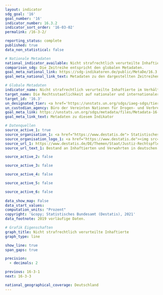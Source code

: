 ```yaml
---
layout: indicator    
sdg_goal: '16'    
goal_number: '16'    
indicator_number: 16.3.2    
indicator_sort_order: '16-03-02'    
permalink: /16-3-2/    

reporting_status: complete    
published: true    
data_non_statistical: false    

# Nationale Metadaten    
national_indicator_available: Nicht strafrechtlich verurteilte Inhaftierte    
comparison_sdg: Die Zeitreihe entspricht den globalen Metadaten.    
goal_meta_national_link: https://sdg-indikatoren.de/public/MetaDe/16.3.2.pdf    
goal_meta_national_link_text: Metadaten zu den dargestellten Zeitreihen    

# Globale Metadaten    
indicator_name: Nicht strafrechtlich verurteilte Inhaftierte im Verhältnis zur gesamten Gefängnisbevölkerung    
target_name: Die Rechtsstaatlichkeit auf nationaler und internationaler Ebene fördern und den gleichberechtigten Zugang aller zur Justiz gewährleisten    
target_id: '16.3'    
un_designated_tier: <a href='https://unstats.un.org/sdgs/iaeg-sdgs/tier-classification/' title='Klicken Sie hier um weitere Informationen zur UN-Tier-Klassifikation zu erhalten.'  target='_blank'>Tier I</a>    
un_custodian_agency: Büro der Vereinten Nationen für Drogen- und Verbrechensbekämpfung (UNODC)    
goal_meta_link: https://unstats.un.org/sdgs/metadata/files/Metadata-16-03-02.pdf    
goal_meta_link_text: Metadaten zu diesem Indikator        

# Datenquellen
source_active_1: true
source_organisation_1: <a href="https://www.destatis.de"> Statistisches Bundesamt (Destatis) </a>
source_organisation_logo_1: <a href="https://www.destatis.de"><img src="https://g205sdgs.github.io/sdg-indicators/public/OrgImgDe/destatis.png" alt="Logo destatis" style="height:60px; width:148px"/></a>
source_url_1: https://www.destatis.de/DE/Themen/Staat/Justiz-Rechtspflege/_inhalt.html
source_url_text_1: Bestand an Inhaftierten und Verwahrten in deutschen Gefängnissen

source_active_2: false

source_active_3: false

source_active_4: false

source_active_5: false

source_active_6: false
    
data_show_map: False    
data_start_values:     
computation_units: "Prozent"    
copyright: '&copy; Statistisches Bundesamt (Destatis), 2021'    
data_footnote: 2019 vorläufige Daten.    

# Grafik Eigenschaften    
graph_title: Nicht strafrechtlich verurteilte Inhaftierte    
graph_type: line    

show_line: true
span_gaps: true

precision:
  - decimals: 2    

previous: 16-3-1    
next: 16-3-3    

national_geographical_coverage: Deutschland    
---
```


<span></span>
